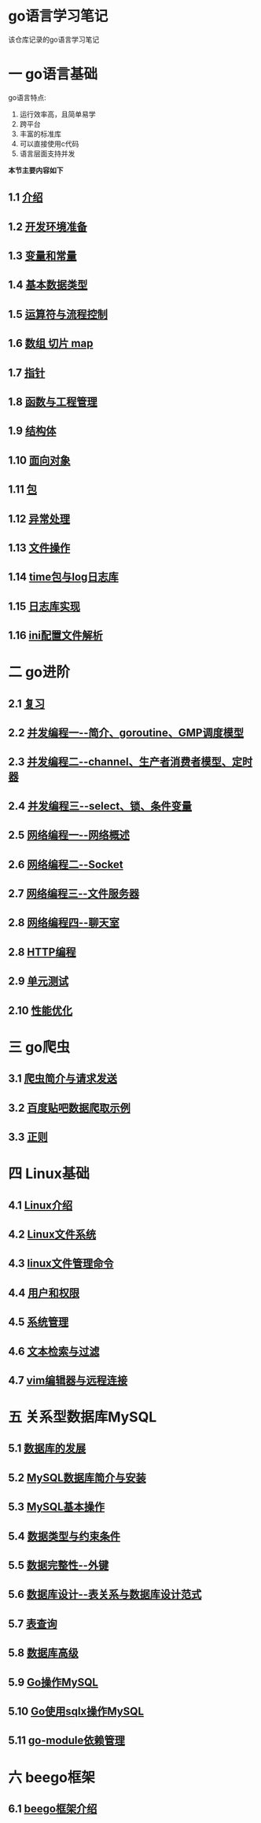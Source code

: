 # go语言学习笔记
该仓库记录的go语言学习笔记

# 一 go语言基础
go语言特点:
1. 运行效率高，且简单易学
2. 跨平台
3. 丰富的标准库
4. 可以直接使用c代码
5. 语言层面支持并发

**本节主要内容如下**

## 1.1 [介绍](./go语言基础/介绍.md)

## 1.2 [开发环境准备](./go语言基础/开发环境准备.md)

## 1.3 [变量和常量](./go语言基础/变量和常量.md)

## 1.4 [基本数据类型](./go语言基础/基本数据类型.md)

## 1.5 [运算符与流程控制](./go语言基础/运算符与流程控制.md)

## 1.6 [数组 切片 map](./go语言基础/数组-切片-map.md)

## 1.7 [指针](./go语言基础/指针.md)

## 1.8 [函数与工程管理](./go语言基础/函数与工程管理.md)

## 1.9 [结构体](./go语言基础/结构体.md)

## 1.10 [面向对象](./go语言基础/面向对象.md)

## 1.11 [包](./go语言基础/包.md)

## 1.12 [异常处理](./go语言基础/异常处理.md)

## 1.13 [文件操作](./go语言基础/文件操作.md)

## 1.14 [time包与log日志库](./go语言基础/time包与log日志库.md)

## 1.15 [日志库实现](./go语言基础/日志库实现.md)

## 1.16 [ini配置文件解析](./go语言基础/ini配置文件解析.md)

# 二 go进阶

## 2.1 [复习](./go进阶/复习.md)

## 2.2 [并发编程一--简介、goroutine、GMP调度模型](./go进阶/并发编程一.md)

## 2.3 [并发编程二--channel、生产者消费者模型、定时器](./go进阶/并发编程二.md)

## 2.4 [并发编程三--select、锁、条件变量](./go进阶/并发编程三.md)

## 2.5 [网络编程一--网络概述](./go进阶/网络编程一.md)

## 2.6 [网络编程二--Socket](./go进阶/网络编程二.md)

## 2.7 [网络编程三--文件服务器](./go进阶/网络编程三.md)

## 2.8 [网络编程四--聊天室](./go进阶/网络编程四.md)

## 2.8 [HTTP编程](./go进阶/HTTP编程.md)

## 2.9 [单元测试](./go进阶/单元测试.md)

## 2.10 [性能优化](./go进阶/性能优化.md)

# 三 go爬虫

## 3.1 [爬虫简介与请求发送](./go爬虫/爬虫简介与请求发送.md)

## 3.2 [百度贴吧数据爬取示例](./go爬虫/百度贴吧数据爬取示例.md)

## 3.3 [正则](./go爬虫/正则.md)

# 四 Linux基础

## 4.1 [Linux介绍](./Linux基础/Linux介绍.md)

## 4.2 [Linux文件系统](./Linux基础/Linux文件系统.md)

## 4.3 [linux文件管理命令](./Linux基础/文件管理命令.md)

## 4.4 [用户和权限](./Linux基础/用户和权限.md)

## 4.5 [系统管理](./Linux基础/系统管理.md)

## 4.6 [文本检索与过滤](./Linux基础/文本检索与过滤.md)

## 4.7 [vim编辑器与远程连接](./Linux基础/vim编辑器与远程连接.md)


# 五 关系型数据库MySQL

## 5.1 [数据库的发展](./数据库/数据库发展.md)

## 5.2 [MySQL数据库简介与安装](./数据库/MySQL数据库简介与安装.md)

## 5.3 [MySQL基本操作](./数据库/MySQL基本操作.md)

## 5.4 [数据类型与约束条件](./数据库/数据类型与约束条件.md)

## 5.5 [数据完整性--外键](数据库/数据完整性.md)

## 5.6 [数据库设计--表关系与数据库设计范式](./数据库/数据库设计.md)

## 5.7 [表查询](./数据库/表查询.md)

## 5.8 [数据库高级](./数据库/数据库高级.md)

## 5.9 [Go操作MySQL](./数据库/Go操作MySQL.md)

## 5.10 [Go使用sqlx操作MySQL](./数据库/SQLX.md)

## 5.11 [go-module依赖管理](./数据库/go-module依赖管理.md)

# 六 beego框架

## 6.1 [beego框架介绍](./beego框架/beego框架介绍.md)


